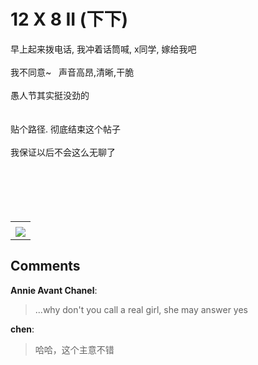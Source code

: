# 12 X 8 II (下下)

<div id="msgcns!9884D0A402622CB2!2778" class="bvMsg"><div>早上起来拨电话, 我冲着话筒喊, x同学, 嫁给我吧</div>
<div> </div>
<div>我不同意~   声音高昂,清晰,干脆</div>
<div> </div>
<div>愚人节其实挺没劲的</div>
<div> </div>
<div> </div>
<div>贴个路径. 彻底结束这个帖子</div>
<div> </div>
<div>我保证以后不会这么无聊了</div>
<div> </div>
<div> </div>
<div> </div>
<div> </div>
<div> </div></div><table cellspacing="0" border="0"><tr><td></td></tr><tr><td valign="top"><a href="http://byfiles.storage.live.com/y1pyb9sTlpBFr9p_GjnUo2XHCfOznBeObzXUCumjr6p4htQFi44gb6USAFEsw-sN8LfWh2iEBDOkzc" target="_blank" rel="WLPP;url=http://byfiles.storage.live.com/y1pyb9sTlpBFr9p_GjnUo2XHCfOznBeObzXUCumjr6p4htQFi44gb6USAFEsw-sN8LfWh2iEBDOkzc;cnsid=cns&#033;9884D0A402622CB2&#033;2779"><img src="http://byfiles.storage.live.com/y1pyb9sTlpBFr9p_GjnUo2XHNSomgY9TlJbqldlM5YXt1PefBBKsMKgM8oBsTClWFCyUuQss5gwwcg" border="0" /></a></td></tr></table>

## Comments

**Annie Avant Chanel**:
> ...why don\'t you call a real girl, she may answer yes

**chen**:
> 哈哈，这个主意不错


